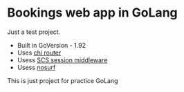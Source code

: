 # Bookings web app in GoLang

Just a test project.

- Built in GoVersion - 1.92
- Uses [chi router](https://github.com/go-chi/chi/v5)
- Usess [SCS session middleware](https://github.com/alexedwards/scs/v2)
- Usess [nosurf](https://github.com/justinas/nosurf)


This is just project for practice GoLang

